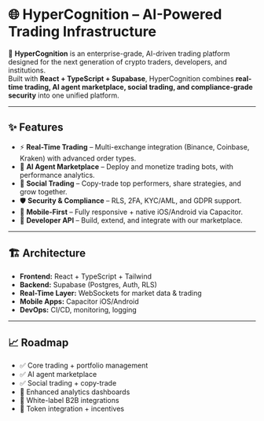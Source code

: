 # 🌐 HyperCognition – AI-Powered Trading Infrastructure

🚀 **HyperCognition** is an enterprise-grade, AI-driven trading platform designed for the next generation of crypto traders, developers, and institutions.  
Built with **React + TypeScript + Supabase**, HyperCognition combines **real-time trading, AI agent marketplace, social trading, and compliance-grade security** into one unified platform.

---

## ✨ Features
- ⚡ **Real-Time Trading** – Multi-exchange integration (Binance, Coinbase, Kraken) with advanced order types.
- 🤖 **AI Agent Marketplace** – Deploy and monetize trading bots, with performance analytics.
- 👥 **Social Trading** – Copy-trade top performers, share strategies, and grow together.
- 🛡️ **Security & Compliance** – RLS, 2FA, KYC/AML, and GDPR support.
- 📱 **Mobile-First** – Fully responsive + native iOS/Android via Capacitor.
- 🔌 **Developer API** – Build, extend, and integrate with our marketplace.

---

## 🏗️ Architecture
- **Frontend:** React + TypeScript + Tailwind
- **Backend:** Supabase (Postgres, Auth, RLS)
- **Real-Time Layer:** WebSockets for market data & trading
- **Mobile Apps:** Capacitor iOS/Android
- **DevOps:** CI/CD, monitoring, logging

---

## 📈 Roadmap
- ✅ Core trading + portfolio management
- ✅ AI agent marketplace
- ✅ Social trading + copy-trade
- 🚧 Enhanced analytics dashboards
- 🚧 White-label B2B integrations
- 🚀 Token integration + incentives
